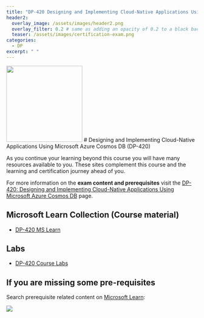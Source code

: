 ```yaml
---
title: "DP-420 Designing and Implementing Cloud-Native Applications Using Microsoft Azure Cosmos DB"
header2:
  overlay_image: /assets/images/header2.png
  overlay_filter: 0.2 # same as adding an opacity of 0.2 to a black background
  teaser: /assets/images/certification-exam.png
categories:
  - DP
excerpt: " "
---
```

<img src="../../assets/images/certification-exam.png" width="200" height="200">
# Designing and Implementing Cloud-Native Applications Using Microsoft Azure Cosmos DB (DP-420)

As you continue your learning beyond this course you will have many resources available to you. These sites complement this course and the learning and certification journey ahead of you.

For more information on the **exam content and prerequisites** visit the [DP-420: Designing and Implementing Cloud-Native Applications Using Microsoft Azure Cosmos DB](https://learn.microsoft.com/en-us/certifications/exams/dp-420) page.

## Microsoft Learn Collection (Course material)
- [DP-420 MS Learn](https://aka.ms/courseDP-420)

## Labs
- [DP-420 Course Labs](https://aka.ms/dp-420labs)

## If you are missing some pre-requisites
Search prerequisite related content on [Microsoft Learn](https://learn.microsoft.com/en-us/training/browse/):

<img src="../../assets/images/learn-search.png">
